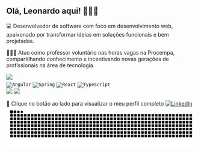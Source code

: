 ## Olá, Leonardo aqui! 👨🏾‍🔬
💻 Desenvolvedor de software com foco em desenvolvimento web, apaixonado por transformar ideias em soluções funcionais e bem projetadas.

👨🏾‍🏫 Atuo como professor voluntário nas horas vagas na Procempa, compartilhando conhecimento e incentivando novas gerações de profissionais na área de tecnologia.
  
<img src="width=60em https://user-images.githubusercontent.com/107955919/227744385-fbe59419-65cd-4657-8bc6-de1483daded9.png">
<div align="left">
	<code><img width="50" src="https://user-images.githubusercontent.com/25181517/183890595-779a7e64-3f43-4634-bad2-eceef4e80268.png" alt="Angular" title="Angular"/></code>
	<code><img src="https://www.vectorlogo.zone/logos/springio/springio-icon.svg" alt="Spring" width="50"></code>
	<code><img src="https://www.vectorlogo.zone/logos/reactjs/reactjs-icon.svg" alt="React" width="50"></code>
	<code><img width="50" src="https://user-images.githubusercontent.com/25181517/183890598-19a0ac2d-e88a-4005-a8df-1ee36782fde1.png" alt="TypeScript" title="TypeScript"/></code>
</div>
<div align="left">
    <img width="355px" src="https://github-readme-stats.vercel.app/api/top-langs/?username=LeonardoPires2&layout=compact&theme=github_dark"/>
    <img src="https://github-readme-stats.vercel.app/api?username=LeonardoPires2&theme=github_dark&hide_rank=true"/>
</div>

🔗 Clique no botão ao lado para visualizar o meu perfil completo <a href="https://www.linkedin.com/in/leonardo-carvalho-pires/"><img src="https://img.shields.io/badge/LinkedIn-%230077B5.svg?&style=flat-square&logo=linkedin&logoColor=white" alt="LinkedIn"> </a>
![snake gif](https://github.com/LeonardoPires2/LeonardoPires2/blob/output/github-contribution-grid-snake.svg)

